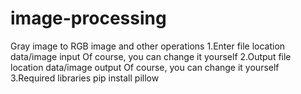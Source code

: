 # image-processing
Gray image to RGB image and other operations
1.Enter file location data/image input  Of course, you can change it yourself
2.Output file location data/image output  Of course, you can change it yourself
3.Required libraries  pip install pillow    
